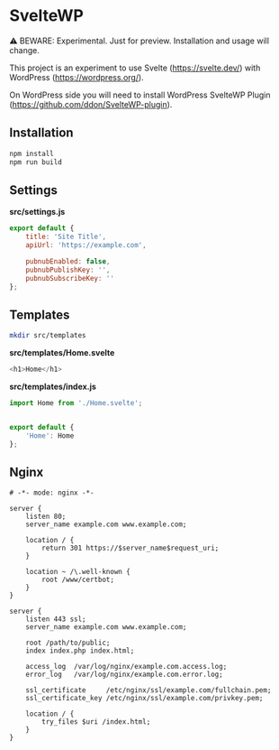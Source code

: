 # SvelteWP

⚠️ BEWARE: Experimental. Just for preview. Installation and usage will change.

This project is an experiment to use Svelte (https://svelte.dev/) with WordPress (https://wordpress.org/).

On WordPress side you will need to install WordPress SvelteWP Plugin (https://github.com/ddon/SvelteWP-plugin).

## Installation

```bash
npm install
npm run build
```

## Settings

**src/settings.js**

```js
export default {
    title: 'Site Title',
    apiUrl: 'https://example.com',

    pubnubEnabled: false,
    pubnubPublishKey: '',
    pubnubSubscribeKey: ''
};
```


## Templates

```bash
mkdir src/templates
```

**src/templates/Home.svelte**

```js
<h1>Home</h1>
```


**src/templates/index.js**

```js
import Home from './Home.svelte';


export default {
    'Home': Home
};
```


## Nginx

```nginx
# -*- mode: nginx -*-

server {
    listen 80;
    server_name example.com www.example.com;

    location / {
        return 301 https://$server_name$request_uri;
    }

    location ~ /\.well-known {
        root /www/certbot;
    }
}

server {
    listen 443 ssl;
    server_name example.com www.example.com;

    root /path/to/public;
    index index.php index.html;

    access_log  /var/log/nginx/example.com.access.log;
    error_log   /var/log/nginx/example.com.error.log;

    ssl_certificate     /etc/nginx/ssl/example.com/fullchain.pem;
    ssl_certificate_key /etc/nginx/ssl/example.com/privkey.pem;

    location / {
        try_files $uri /index.html;
    }
}
```
